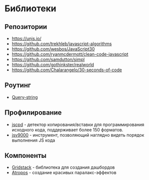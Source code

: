 # Библиотеки

## Репозитории

- https://unjs.io/
- https://github.com/trekhleb/javascript-algorithms
- https://github.com/wesbos/JavaScript30
- https://github.com/ryanmcdermott/clean-code-javascript
- https://github.com/samdutton/simpl
- https://github.com/gothinkster/realworld
- https://github.com/Chalarangelo/30-seconds-of-code

## Роутинг

- [Query-string](https://www.npmjs.com/package/query-string)

## Профилирование

- [jscpd](https://www.npmjs.com/package/jscpd) - детектор копирования/вставки для программирования исходного кода, поддерживает более 150 форматов.
- [jsv9000](https://www.jsv9000.app/) - инструмент, позволяющий наглядно видеть порядок выполнения JS кода

## Компоненты

- [Gridstack](https://gridstackjs.com/) - библиотека для создания дашбордов
- [Atropos](https://atroposjs.com/) - создание красивых паралакс-эффектов

